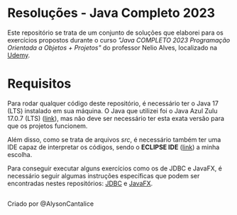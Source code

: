 # Resoluções - Java Completo 2023

Este repositório se trata de um conjunto de soluções que elaborei para os exercícios propostos durante o curso *"Java COMPLETO 2023 Programação Orientada a Objetos + Projetos"* do professor Nelio Alves, localizado na [Udemy](https://www.udemy.com/course/java-curso-completo/).

# Requisitos

Para rodar qualquer código deste repositório, é necessário ter o Java 17 (LTS) instalado em sua máquina. O Java que utilizei foi o Java Azul Zulu 17.0.7 (LTS) ([link](https://www.azul.com/downloads/?version=java-17-lts&package=jdk#zulu)), mas não deve ser necessário ter esta exata versão para que os projetos funcionem.

Além disso, como se trata de arquivos *src*, é necessário também ter uma IDE capaz de interpretar os códigos, sendo o **ECLIPSE IDE** ([link](https://www.eclipse.org/downloads/)) a minha escolha.

Para conseguir executar alguns exercícios como os de JDBC e JavaFX, é necessário seguir algumas instruções específicas que podem ser encontradas nestes repositórios: [JDBC](https://github.com/AlysonCantalice/demo-dao-jdbc) e [JavaFX](https://github.com/AlysonCantalice/workshop-javafx-jdbc).

##

Criado por @AlysonCantalice